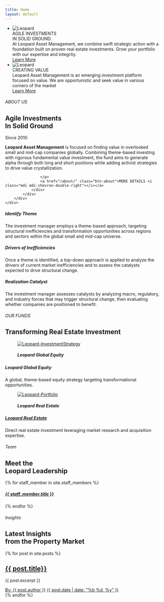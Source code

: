 ```yaml
---
title: Home
layout: default
---
```



<!--== Start Slider Area Wrapper ==-->

<div class="slider-area-wrapper">
    <div id="rev_slider_11_1_wrapper" class="rev_slider_wrapper fullwidthbanner-container" data-alias="business-classic" data-source="gallery">
        <div id="rev_slider_11_1" class="rev_slider fullwidthabanner" data-version="5.4.7">
            <ul>
                <!-- SLIDE  -->
                <li data-index="rs-27" data-transition="random-premium" data-slotamount="default" data-hideafterloop="0" data-hideslideonmobile="off" data-easein="default" data-easeout="default" data-masterspeed="default" data-rotate="0" data-saveperformance="off" data-title="Slide">
                    <!-- MAIN IMAGE -->
                    <img src="/assets/img/slider/03.avif" alt="Leopard" data-bgposition="center center" data-bgfit="cover" data-bgrepeat="no-repeat" data-bgparallax="15" class="rev-slidebg" data-no-retina>
                    <!-- LAYERS -->
                    <!-- LAYER NR. 1 -->
                    <div class="tp-caption tp-resizeme slide-heading" data-x="['left','left','left','left']" data-hoffset="['135','135','40','40']" data-y="['top','top','top','top']" data-voffset="['250','204','200','201']" data-fontsize="['60','60','50','30']" data-fontweight="['600']" data-lineheight="['70','70','60','40']" data-width="['650','650','600','320']" data-height="none" data-whitespace="normal" data-type="text" data-responsive_offset="on" data-frames='[{"delay":10,"split":"lines","splitdelay":0.1,"speed":600,"split_direction":"forward","frame":"0","from":"x:50px;opacity:0;","to":"o:1;","ease":"Power3.easeInOut"},{"delay":"wait","speed":300,"frame":"999","to":"auto:auto;","ease":"Power3.easeInOut"}]' data-textAlign="['left']">
                        AGILE INVESTMENTS <br> IN SOLID GROUND.
                </div>
                        <!-- LAYER NR. 2 -->
                        <div class="tp-caption tp-resizeme slide-txt" data-x="['left','left','left','left']" data-hoffset="['135','135','40','40']" data-y="['top','top','top','top']" data-voffset="['400','370','370','300']" data-fontsize="['16','20','20','20']" data-fontweight="['400','400','400','400']" data-width="['600','600','600','320']" data-height="none" data-whitespace="normal" data-visibility="['on','on','on','on']" data-type="text" data-responsive_offset="on" data-frames='[{"delay":360,"split":"lines","splitdelay":0.1,"speed":500,"split_direction":"forward","frame":"0","from":"y:50px;opacity:0;","to":"o:1;","ease":"Power3.easeInOut"},{"delay":"wait","speed":300,"frame":"999","to":"opacity:0;","ease":"Power3.easeInOut"}]' data-textAlign="['inherit','inherit','inherit','inherit']" data-paddingtop="[0,0,0,0]" data-paddingright="[0,0,0,0]" data-paddingbottom="[0,0,0,0]" data-paddingleft="[0,0,0,0]">
                            At Leopard Asset Management, we combine swift strategic action with a foundation built on proven
                    real estate investments. Grow your portfolio with our expertise and integrity.
                        </div>
                        <!-- LAYER NR. 3 -->
                        <a  href="/about/" class="tp-caption Button-Outline-Secondary rev-btn" id="slide-27-layer-11" data-x="['left','left','left','left']" data-hoffset="['135','135','45','40']" data-y="['top','top','top','top']" data-voffset="['490','470','490','465']" data-width="none" data-height="none" data-whitespace="nowrap" data-type="button" data-responsive_offset="on" data-responsive="off" data-frames='[{"delay":650,"speed":500,"frame":"0","from":"y:50px;opacity:0;","to":"o:1;","ease":"Power3.easeInOut"},{"delay":"wait","speed":300,"frame":"999","to":"auto:auto;","ease":"Power3.easeInOut"},{"frame":"hover","speed":"350","ease":"Linear.easeNone","to":"o:1;rX:0;rY:0;rZ:0;z:0;","style":"c:rgba(255,255,255,1);bg:rgb(8, 11, 26);"}]' data-textAlign="['center','center','center','center']" data-paddingtop="[0,0,0,0]" data-paddingright="[40,40,40,30]" data-paddingbottom="[0,0,0,0]" data-paddingleft="[40,40,40,30]">Learn More
                        </a>
                </li>
                <!-- SLIDE  -->
                <li data-index="rs-28" data-transition="slidingoverlayvertical,slidingoverlayleft,slideoverup" data-slotamount="default,default,default" data-hideafterloop="0" data-hideslideonmobile="off" data-easein="default,default,default" data-easeout="default,default,default" data-masterspeed="default,default,default" data-rotate="0,0,0" data-saveperformance="off" data-title="Slide">
                    <!-- MAIN IMAGE -->
                    <img src="/assets/img/slider/02.avif" alt="Leopard" data-bgposition="center center" data-bgfit="cover" data-bgrepeat="no-repeat" data-bgparallax="15" class="rev-slidebg" data-no-retina>
                    <!-- LAYER NR. 4 -->
                    <div class="tp-caption tp-resizeme slide-heading" data-x="['left','left','left','left']" data-hoffset="['135','135','40','40']" data-y="['top','top','top','top']" data-voffset="['250','204','200','201']" data-fontsize="['60','60','50','30']" data-fontweight="['600']" data-lineheight="['70','70','60','40']" data-width="['650','650','600','320']" data-height="none" data-whitespace="normal" data-type="text" data-responsive_offset="on" data-frames='[{"delay":10,"split":"chars","splitdelay":0.1,"speed":1000,"split_direction":"forward","frame":"0","from":"x:-50px;opacity:0;","to":"o:1;","ease":"Power4.easeInOut"},{"delay":"wait","speed":300,"frame":"999","to":"auto:auto;","ease":"Power3.easeInOut"}]' data-textAlign="['left']">
                        CREATING VALUE
                </div>
                        <!-- LAYER NR. 5 -->
                        <div class="tp-caption tp-resizeme slide-txt" data-x="['left','left','left','left']" data-hoffset="['135','135','40','40']" data-y="['top','top','top','top']" data-voffset="['400','370','370','300']" data-fontsize="['16','20','20','20']" data-fontweight="['400','400','400','400']" data-width="['600','600','600','320']" data-height="none" data-whitespace="normal" data-visibility="['on','on','on','on']" data-type="text" data-responsive_offset="on" data-frames='[{"delay":360,"split":"lines","splitdelay":0.1,"speed":500,"split_direction":"forward","frame":"0","from":"y:50px;opacity:0;","to":"o:1;","ease":"Power3.easeInOut"},{"delay":"wait","speed":300,"frame":"999","to":"opacity:0;","ease":"Power3.easeInOut"}]' data-textAlign="['inherit','inherit','inherit','inherit']" data-paddingtop="[0,0,0,0]" data-paddingright="[0,0,0,0]" data-paddingbottom="[0,0,0,0]" data-paddingleft="[0,0,0,0]">
                            Leopard Asset Management is an emerging investment platform focused on value. We are opportunistic and seek value in various corners of the market
                        </div>
                        <!-- LAYER NR. 6 -->
                        <a href="/about/" class="tp-caption Button-Outline-Secondary rev-btn" data-x="['left','left','left','left']" data-hoffset="['135','135','45','40']" data-y="['top','top','top','top']" data-voffset="['490','470','490','465']" data-width="none" data-height="none" data-whitespace="nowrap" data-type="button" data-responsive_offset="on" data-responsive="off" data-frames='[{"delay":650,"speed":500,"frame":"0","from":"y:50px;opacity:0;","to":"o:1;","ease":"Power3.easeInOut"},{"delay":"wait","speed":300,"frame":"999","to":"auto:auto;","ease":"Power3.easeInOut"},{"frame":"hover","speed":"350","ease":"Linear.easeNone","to":"o:1;rX:0;rY:0;rZ:0;z:0;","style":"c:rgba(255,255,255,1);bg:rgb(8, 11, 26);"}]' data-textAlign="['center','center','center','center']" data-paddingtop="[0,0,0,0]" data-paddingright="[40,40,40,30]" data-paddingbottom="[0,0,0,0]" data-paddingleft="[40,40,40,30]">Learn More
                        </a>
                </li>
            </ul>
            <div class="tp-bannertimer tp-bottom"></div>
        </div>
    </div>
</div>

<!--== End Slider Area Wrapper ==-->
<!--== Start About Area Wrapper ==-->
<div class="about-area-wrapper sm-top">
    <div class="container">
        <div class="row align-items-lg-center">
            <div class="col-md-12">
                <div class="about-content">
                    <h6>ABOUT US</h6>
                    <h2>Agile Investments <br> In Solid Ground</h2>
                    <span class="about-since">Since 2010</span>
                    <p>
                        <strong>Leopard Asset Management</strong> is focused on finding value in overlooked small and mid-cap companies globally. Combining theme-based investing with rigorous fundamental value investment, the fund aims to generate alpha through both long and short positions while adding activist strategies to drive value crystallization. 

                    </p>
                    <a href="/about/" class="btn-about">MORE DETAILS <i class="mdi mdi-chevron-double-right"></i></a>
                </div>
            </div>
        </div>
    </div>
</div>
<!--== End About Area Wrapper ==-->
<!--== Start Feature Area Wrapper ==-->
<div class="feature-area-wrapper sm-top">
    <div class="container">
        <div class="row mtn-sm-60 mtn-md-5">
            <div class="col-md-4">
                <div class="icon-box-item">
                    <div class="icon-box__icon">
                        <i class="fa fa-globe"></i> <i class="fa fa-search"></i>
                    </div>
                    <div class="icon-box__info">
                        <h5>Identify Theme</h5>
                        <p>The investment manager employs a theme-based approach, targeting structural inefficiencies and transformation opportunities across regions and sectors within the global small and mid-cap universe.</p>
                    </div>
                </div>
            </div>
            <div class="col-md-4">
                <div class="icon-box-item">
                    <div class="icon-box__icon">
                        <i class="fa fa-filter"></i> <i class="fa fa-arrow-down"></i>
                    </div>
                    <div class="icon-box__info">
                        <h5>Drivers of Inefficiencies</h5>
                        <p>Once a theme is identified, a top-down approach is applied to analyze the drivers of current market inefficiencies and to assess the catalysts expected to drive structural change.</p>
                    </div>
                </div>
            </div>
            <div class="col-md-4">
                <div class="icon-box-item">
                    <div class="icon-box__icon">
                        <i class="fa fa-cogs"></i> <i class="fa fa-bar-chart"></i> <i class="fa fa-search-plus"></i>
                    </div>
                    <div class="icon-box__info">
                        <h5>Realization Catalyst</h5>
                        <p>The investment manager assesses catalysts by analyzing macro, regulatory, and industry forces that may trigger structural change, then evaluating whether companies are positioned to benefit.</p>
                    </div>
                </div>
            </div>
        </div>
    </div>
</div>
<!--== End Feature Area Wrapper ==-->
<!--== Start Service Area Wrapper ==-->
<div class="service-area-wrapper sm-top-wt">
    <div class="service-area-top parallax" data-parallax-speed="0.75" data-bg="/assets/img/page-header3.png">
        <div class="container">
            <div class="row">
                <div class="col-lg-6 col-xl-5 m-auto text-center">
                    <div class="section-title section-title--light">
                        <h6>OUR FUNDS</h6>
                        <h2 class="mb-0">Transforming Real Estate Investment</h2>
                    </div>
                </div>
            </div>
        </div>
    </div>
    <div class="service-content-area">
        <div class="container">
            <div class="row mtn-30">
                <div class="col-sm-6">
                    <!-- Start Service Item -->
                    <div class="service-item">
                        <figure class="service-thumb">
                            <a href="service-details.html"><img src="assets/img/service/fund2.avif"
                                    alt="Leopard-InvestmentStrategy" /></a>
                            <figcaption class="service-txt">
                                <h5>Leopard Global Equity</h5>
                            </figcaption>
                        </figure>
                        <div class="service-content">
                            <div class="service-content-inner">
                                <h5><a href="service-details.html" class="stretched-link"></a>Leopard Global Equity</h5>
                                <p>A global, theme-based equity strategy targeting transformational opportunities.</p>
                            </div>
                        </div>
                    </div>
                    <!-- End Service Item -->
                </div>
                <div class="col-sm-6">
                    <!-- Start Service Item -->
                    <div class="service-item">
                        <figure class="service-thumb">
                            <a href="service-details.html"><img src="assets/img/service/fund1.avif"
                                    alt="Leopard-Portfolio" /></a>
                            <figcaption class="service-txt">
                                <h5>Leopard Real Estate</h5>
                            </figcaption>
                        </figure>
                        <div class="service-content">
                            <div class="service-content-inner">
                                <h5><a href="service-details.html" class="stretched-link">Leopard Real Estate</a></h5>
                                <p>Direct real estate investment leveraging market research and acquisition expertise.</p>
                            </div>
                        </div>
                    </div>
                    <!-- End Service Item -->
                </div>
            </div>
        </div>
    </div>
</div>
<!--== End Service Area Wrapper ==-->

<!--== Start Team Area Wrapper ==-->
<div class="team-area-wrapper bg-img sp-y" data-bg="/assets/img/page-header.png">
    <div class="container-fluid">
        <div class="row align-items-center">
            <div class="col-lg-4">
                <div class="section-title section-title--light mb-lg-0">
                    <h6>Team</h6>
                    <h2>Meet the <br>Leopard Leadership</h2>
                </div>
            </div>
            <div class="col-lg-8">
                <div class="team-content-wrap slick-dots--light mtn-md-5">
                    {% for staff_member in site.staff_members %}
                    <div class="team-mem-item">
                        <div class="member-info">
                            <h5><a href="{{ staff_member.url }}" class="stretched-link">{{ staff_member.title }}</a></h5>
                        </div>
                    </div>
                    {% endfor %}
                </div>
            </div>
        </div>
    </div>
</div>
<!--== End Team Area Wrapper ==-->
<!--== Start Blog Area Wrapper ==-->
<div class="blog-area-wrapper sm-top">
    <div class="container">
        <div class="row">
            <div class="col-12 text-center">
                <div class="section-title">
                    <h6>Insights</h6>
                    <h2 class="mb-0">Latest Insights <br>from the Property Market</h2>
                </div>
            </div>
        </div>
        <div class="row mtn-35">
            {% for post in site.posts %}
            <div class="col-md-6 col-lg-4">
                <div class="blog-item">
                    <div class="blog-content">
                        <h2 class="h5"><a href="{{ post.url }}">{{ post.title}}</a></h2>
                        <p>{{ post.excerpt }}</p>
                        <div class="blog-meta">
                            <a href="#">By: {{ post.author }}</a>
                            <a href="#">{{ post.date |  date: "%b %d, %y" }}</a>
                        </div>
                    </div>
                </div>
            </div>
            {% endfor %}
        </div>
    </div>
</div>
<!--== End Blog Area Wrapper ==-->
